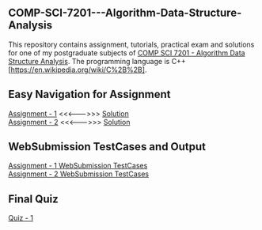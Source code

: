 ## COMP-SCI-7201---Algorithm-Data-Structure-Analysis
This repository contains assignment, tutorials, practical exam and solutions for one of my postgraduate subjects of [COMP SCI 7201 - Algorithm Data Structure Analysis](https://www.adelaide.edu.au/course-outlines/106387/1/sem-1/). The programming language is C++[https://en.wikipedia.org/wiki/C%2B%2B]. 

## Easy Navigation for Assignment 
[Assignment - 1](https://github.com/Vanditg/COMP-SCI-7201---Algorithm-Data-Structure-Analysis/tree/master/Assignment/Assignment%20-%201/Problem) <<<--->>> [Solution](https://github.com/Vanditg/COMP-SCI-7201---Algorithm-Data-Structure-Analysis/tree/master/Assignment/Assignment%20-%201/Solution)  
[Assignment - 2](https://github.com/Vanditg/COMP-SCI-7201---Algorithm-Data-Structure-Analysis/tree/master/Assignment/Assignment%20-%202/Problem) <<<--->>> [Solution](https://github.com/Vanditg/COMP-SCI-7201---Algorithm-Data-Structure-Analysis/tree/master/Assignment/Assignment%20-%202/Solution)  

## WebSubmission TestCases and Output
[Assignment - 1 WebSubmission TestCases](https://github.com/Vanditg/COMP-SCI-7201---Algorithm-Data-Structure-Analysis/tree/master/Assignment/Assignment%20-%201/WebSubmission)  
[Assignment - 2 WebSubmission TestCases](https://github.com/Vanditg/COMP-SCI-7201---Algorithm-Data-Structure-Analysis/blob/master/Assignment/Assignment%20-%202/WebSubmission/assignmentTwoWebSub.pdf)

## Final Quiz 
[Quiz - 1](https://github.com/Vanditg/COMP-SCI-7201---Algorithm-Data-Structure-Analysis/tree/master/Final_Quiz)  